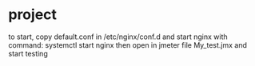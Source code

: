# project
to start, copy default.conf in /etc/nginx/conf.d and start nginx with command: systemctl start nginx
then open in jmeter file My_test.jmx and start testing
